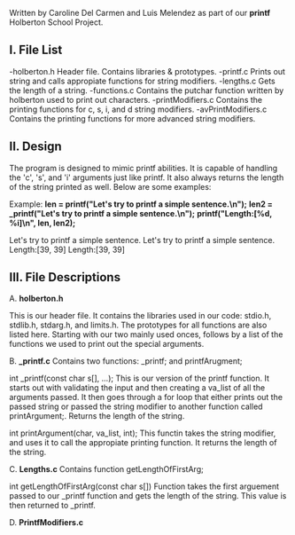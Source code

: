 Written by Caroline Del Carmen and Luis Melendez
as part of our **printf** Holberton School Project.

I. File List
------------
-holberton.h				Header file. Contains libraries & prototypes.
-printf.c				Prints out string and calls appropiate functions for string modifiers.
-lengths.c				Gets the length of a string.
-functions.c				Contains the putchar function written by holberton used to print out characters.
-printModifiers.c		Contains the printing functions for c, s, i, and d string modifiers.
-avPrintModifiers.c		Contains the printing functions for more advanced string modifiers.

II. Design
----------
The program is designed to mimic printf abilities. It is capable of handling
the 'c', 's', and 'i' arguments just like printf. It also always returns the length of
the string printed as well. Below are some examples:

Example:
**len = printf("Let's try to printf a simple sentence.\n");**
**len2 = _printf("Let's try to printf a simple sentence.\n");**
**printf("Length:[%d, %i]\n", len, len2);**

Let's try to printf a simple sentence.
Let's try to printf a simple sentence.
Length:[39, 39]
Length:[39, 39]

III. File Descriptions
----------------------
A. **holberton.h**

This is our header file. It contains the libraries used in our code:
stdio.h, stdlib.h, stdarg.h, and limits.h. The prototypes for all functions are
also listed here. Starting with our two mainly used onces, follows by a list of the
functions we used to print out the special arguments.

B. **_printf.c**
Contains two functions: _printf; and printfArugment;

int _printf(const char s[], ...);
This is our version of the printf function. It starts out with validating the input and then
creating a va_list of all the arguments passed. It then goes through a for loop that either
prints out the passed string or passed the string modifier to another function called
printArgument;. Returns the length of the string.

int printArgument(char, va_list, int);
This functin takes the string modifier, and uses it to call the appropiate printing function.
It returns the length of the string.

C. **Lengths.c**
Contains function getLengthOfFirstArg;

int getLengthOfFirstArg(const char s[])
Function takes the first arguement passed to our _printf function and gets the length of the
string. This value is then returned to _printf.

D. **PrintfModifiers.c**


